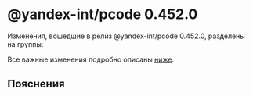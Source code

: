 # @yandex-int/pcode 0.452.0

<!-- ЧЕЛОВЕЧЕСКОЕ ВСТУПЛЕНИЕ -->

Изменения, вошедшие в релиз @yandex-int/pcode 0.452.0, разделены на группы:

Все важные изменения подробно описаны [ниже](#Пояснения).

## Пояснения

